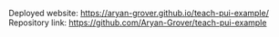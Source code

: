 Deployed website: https://aryan-grover.github.io/teach-pui-example/
Repository link: https://github.com/Aryan-Grover/teach-pui-example
